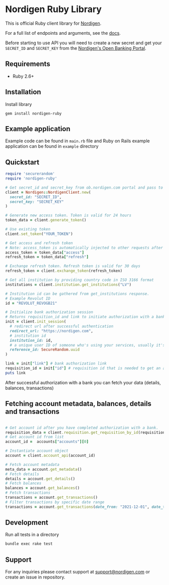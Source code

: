 # Nordigen Ruby Library

This is official Ruby client library for [Nordigen](https://nordigen.com/en).

For a full list of endpoints and arguments, see the [docs](https://nordigen.com/en/account_information_documenation/api-documention/overview/).

Before starting to use API you will need to create a new secret and get your `SECRET_ID` and `SECRET_KEY` from the [Nordigen's Open Banking Portal](https://ob.nordigen.com/user-secrets/).

## Requirements

* Ruby 2.6+


## Installation


Install library

```
gem install nordigen-ruby
```

## Example application

Example code can be found in `main.rb` file and Ruby on Rails example application can be found in `example` directory

## Quickstart


```ruby
require 'securerandom'
require 'nordigen-ruby'

# Get secret_id and secret_key from ob.nordigen.com portal and pass to NordigenClient or load from .env file
client = Nordigen::NordigenClient.new(
  secret_id: "SECRET_ID",
  secret_key: "SECRET_KEY"
)

# Generate new access token. Token is valid for 24 hours
token_data = client.generate_token()

# Use existing token
client.set_token("YOUR_TOKEN")

# Get access and refresh token
# Note: access_token is automatically injected to other requests after you successfully obtain it
access_token = token_data["access"]
refresh_token = token_data["refresh"]

# Exchange refresh token. Refresh token is valid for 30 days
refresh_token = client.exchange_token(refresh_token)

# Get all institution by providing country code in ISO 3166 format
institutions = client.institution.get_institutions("LV")

# Institution id can be gathered from get_institutions response.
# Example Revolut ID
id = "REVOLUT_REVOGB21"

# Initialize bank authorization session
# Returns requisition_id and link to initiate authorization with a bank
init = client.init_session(
  # redirect url after successful authentication
  redirect_url: "https://nordigen.com",
  # institution id
  institution_id: id,
  # a unique user ID of someone who's using your services, usually it's a UUID
  reference_id: SecureRandom.uuid
)

link = init["link"] # bank authorization link
requisition_id = init["id"] # requisition id that is needed to get an account_id
puts link
```

After successful authorization with a bank you can fetch your data (details, balances, transactions)


## Fetching account metadata, balances, details and transactions

```ruby

# Get account id after you have completed authorization with a bank.
requisition_data = client.requisition.get_requisition_by_id(requisition_id)
# Get account id from list
account_id =  accounts["accounts"][0]

# Instantiate account object
account = client.account_api(account_id)

# Fetch account metadata
meta_data = account.get_metadata()
# Fetch details
details = account.get_details()
# Fetch balances
balances = account.get_balances()
# Fetch transactions
transactions = account.get_transactions()
# Filter transactions by specific date range
transactions = account.get_transactions(date_from: "2021-12-01", date_to: "2022-01-30")
```

## Development

Run all tests in a directory
```bash
bundle exec rake test
```

## Support

For any inquiries please contact support at [support@nordigen.com](support@nordigen.com) or create an issue in repository.
